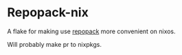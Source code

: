 # Repopack-nix

A flake for making use [repopack](https://github.com/yamadashy/repopack) more
convenient on nixos.

Will probably make pr to nixpkgs.
